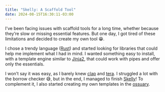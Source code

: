 ```yaml
---
title: "Skelly: A Scaffold Tool"
date: 2024-08-15T16:30:11-03:00
---
```


I've been facing issues with scaffold tools for a long time, whether because
they’re slow or missing essential features. But one day, I got tired of these
limitations and decided to create my own tool 😁.

I chose a trendy language ([Rust][1]) and started looking for libraries that could
help me implement what I had in mind. I wanted something easy to install, with
a template engine similar to [Jinja2][2], that could work with pipes and offer
only the essentials.

I won’t say it was easy, as I barely knew [clap][3] and [tera][4]. I struggled
a lot with the borrow checker 😅, but in the end, I managed to finish
[Skelly][5]! To complement it, I also started creating my own templates in the
[ossuary][6].

[1]: https://www.rust-lang.org/
[2]: https://jinja.palletsprojects.com/en/2.10.x/
[3]: https://docs.rs/clap/latest/clap/
[4]: https://docs.rs/tera/latest/tera/
[5]: https://github.com/emersonmx/skelly
[6]: https://github.com/emersonmx/ossuary
